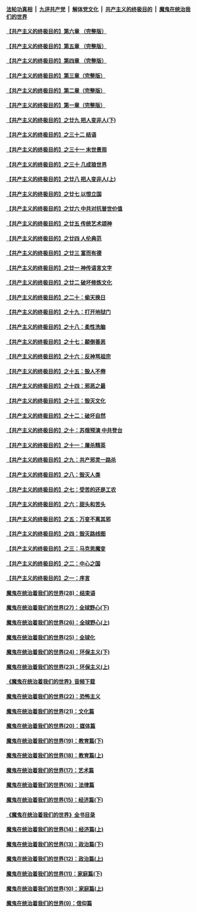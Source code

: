 ####  [法轮功真相](../../../../basic/blob/master/README.md?t=06211102) &nbsp;|&nbsp; [九评共产党](../../../../9ping.md/blob/master/README.md?t=06211102) &nbsp;|&nbsp; [解体党文化](../../../../jtdwh.md/blob/master/README.md?t=06211102)  &nbsp;|&nbsp; [共产主义的终极目的](../../../../gczydzjmd.md/blob/master/README.md?t=06211102) &nbsp;|&nbsp; [魔鬼在统治我们的世界](../../../../mgztzwmdsj.md/blob/master/README.md?t=06211102) 

#### [【共产主义的终极目的】第六章 （完整版）](../pages/nsc422/n11428913.md?t=06211102) 

#### [【共产主义的终极目的】第五章 （完整版）](../pages/nsc422/n11428912.md?t=06211102) 

#### [【共产主义的终极目的】第四章 （完整版）](../pages/nsc422/n11428907.md?t=06211102) 

#### [【共产主义的终极目的】第三章（完整版）](../pages/nsc422/n11428848.md?t=06211102) 

#### [【共产主义的终极目的】第二章（完整版）](../pages/nsc422/n11428831.md?t=06211102) 

#### [【共产主义的终极目的】第一章（完整版）](../pages/nsc422/n11417651.md?t=06211102) 

#### [【共产主义的终极目的】之廿九 把人变非人(下)](../pages/nsc422/n11344140.md?t=06211102) 

#### [【共产主义的终极目的】之三十二 结语](../pages/nsc422/n11360535.md?t=06211102) 

#### [【共产主义的终极目的】之三十一 末世景观](../pages/nsc422/n11351129.md?t=06211102) 

#### [【共产主义的终极目的】之三十 几成狼世界](../pages/nsc422/n11348280.md?t=06211102) 

#### [【共产主义的终极目的】之廿八 把人变非人(上)](../pages/nsc422/n11340492.md?t=06211102) 

#### [【共产主义的终极目的】之廿七 以恨立国](../pages/nsc422/n11336944.md?t=06211102) 

#### [【共产主义的终极目的】之廿六 中共对抗普世价值](../pages/nsc422/n11324785.md?t=06211102) 

#### [【共产主义的终极目的】之廿五 传统艺术颂神](../pages/nsc422/n11296396.md?t=06211102) 

#### [【共产主义的终极目的】之廿四 人伦典范](../pages/nsc422/n11296397.md?t=06211102) 

#### [【共产主义的终极目的】之廿三 富而有德](../pages/nsc422/n11283598.md?t=06211102) 

#### [【共产主义的终极目的】之廿一 神传语言文字](../pages/nsc422/n11263265.md?t=06211102) 

#### [【共产主义的终极目的】之廿二 破坏修炼文化](../pages/nsc422/n11245728.md?t=06211102) 

#### [【共产主义的终极目的】之二十：偷天换日](../pages/nsc422/n11238846.md?t=06211102) 

#### [【共产主义的终极目的】之十九：打开地狱门](../pages/nsc422/n11206376.md?t=06211102) 

#### [【共产主义的终极目的】之十八：柔性洗脑](../pages/nsc422/n11199994.md?t=06211102) 

#### [【共产主义的终极目的】之十七：颠倒善恶](../pages/nsc422/n11179782.md?t=06211102) 

#### [【共产主义的终极目的】之十六：反神骂祖宗](../pages/nsc422/n11166798.md?t=06211102) 

#### [【共产主义的终极目的】之十五：毁人不倦](../pages/nsc422/n11166792.md?t=06211102) 

#### [【共产主义的终极目的】之十四：邪恶之最](../pages/nsc422/n11150249.md?t=06211102) 

#### [【共产主义的终极目的】之十三：毁灭文化](../pages/nsc422/n11135227.md?t=06211102) 

#### [【共产主义的终极目的】之十二：破坏自然](../pages/nsc422/n11135214.md?t=06211102) 

#### [【共产主义的终极目的】之十：苏俄预演 中共登台](../pages/nsc422/n11118424.md?t=06211102) 

#### [【共产主义的终极目的】之十一：屠杀精英](../pages/nsc422/n11118442.md?t=06211102) 

#### [【共产主义的终极目的】之九：共产邪灵一路杀](../pages/nsc422/n11114139.md?t=06211102) 

#### [【共产主义的终极目的】之八：毁灭人类](../pages/nsc422/n11108503.md?t=06211102) 

#### [【共产主义的终极目的】之七：受苦的还是工农](../pages/nsc422/n11101809.md?t=06211102) 

#### [【共产主义的终极目的】之六：甜头和苦头](../pages/nsc422/n11096971.md?t=06211102) 

#### [【共产主义的终极目的】之五：万变不离其邪](../pages/nsc422/n11091285.md?t=06211102) 

#### [【共产主义的终极目的】之四：毁灭路线图](../pages/nsc422/n11086284.md?t=06211102) 

#### [【共产主义的终极目的】之三：马克思魔变](../pages/nsc422/n11061941.md?t=06211102) 

#### [【共产主义的终极目的】之二：中心之国](../pages/nsc422/n11047728.md?t=06211102) 

#### [【共产主义的终极目的】之一：序言](../pages/nsc422/n11086077.md?t=06211102) 

#### [魔鬼在统治着我们的世界(28)：结束语](../pages/nsc422/n10936246.md?t=06211102) 

#### [魔鬼在统治着我们的世界(27)：全球野心(下)](../pages/nsc422/n10928319.md?t=06211102) 

#### [魔鬼在统治着我们的世界(26)：全球野心(上)](../pages/nsc422/n10900318.md?t=06211102) 

#### [魔鬼在统治着我们的世界(25)：全球化](../pages/nsc422/n10788205.md?t=06211102) 

#### [魔鬼在统治着我们的世界(24)：环保主义(下)](../pages/nsc422/n10695307.md?t=06211102) 

#### [魔鬼在统治着我们的世界(23)：环保主义(上)](../pages/nsc422/n10688613.md?t=06211102) 

#### [《魔鬼在统治着我们的世界》音频下载](../pages/nsc422/n10635553.md?t=06211102) 

#### [魔鬼在统治着我们的世界(22)：恐怖主义](../pages/nsc422/n10614727.md?t=06211102) 

#### [魔鬼在统治着我们的世界(21)：文化篇](../pages/nsc422/n10597706.md?t=06211102) 

#### [魔鬼在统治着我们的世界(20)：媒体篇](../pages/nsc422/n10586579.md?t=06211102) 

#### [魔鬼在统治着我们的世界(19)：教育篇(下)](../pages/nsc422/n10564808.md?t=06211102) 

#### [魔鬼在统治着我们的世界(18)：教育篇(上)](../pages/nsc422/n10526970.md?t=06211102) 

#### [魔鬼在统治着我们的世界(17)：艺术篇](../pages/nsc422/n10499093.md?t=06211102) 

#### [魔鬼在统治着我们的世界(16)：法律篇](../pages/nsc422/n10485969.md?t=06211102) 

#### [魔鬼在统治着我们的世界(15)：经济篇(下)](../pages/nsc422/n10469975.md?t=06211102) 

#### [《魔鬼在统治着我们的世界》全书目录](../pages/nsc422/n10464261.md?t=06211102) 

#### [魔鬼在统治着我们的世界(14)：经济篇(上)](../pages/nsc422/n10457370.md?t=06211102) 

#### [魔鬼在统治着我们的世界(13)：政治篇(下)](../pages/nsc422/n10448270.md?t=06211102) 

#### [魔鬼在统治着我们的世界(12)：政治篇(上)](../pages/nsc422/n10444576.md?t=06211102) 

#### [魔鬼在统治着我们的世界(11)：家庭篇(下)](../pages/nsc422/n10440961.md?t=06211102) 

#### [魔鬼在统治着我们的世界(10)：家庭篇(上)](../pages/nsc422/n10435448.md?t=06211102) 

#### [魔鬼在统治着我们的世界(9)：信仰篇](../pages/nsc422/n10432159.md?t=06211102) 


